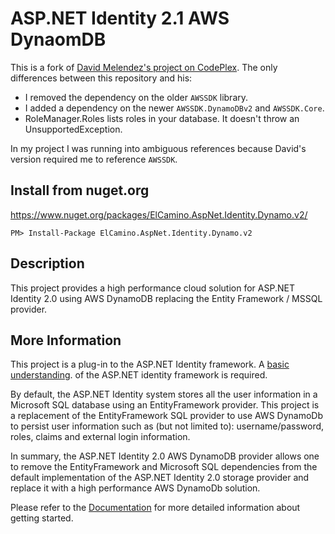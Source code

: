 # ASP.NET Identity 2.1 AWS DynaomDB

This is a fork of [David Melendez's project on CodePlex](https://identitydynamodb.codeplex.com). The only differences between this repository and his:

* I removed the dependency on the older `AWSSDK` library.
* I added a dependency on the newer `AWSSDK.DynamoDBv2` and `AWSSDK.Core`.
* RoleManager.Roles lists roles in your database. It doesn't throw an UnsupportedException.

In my project I was running into ambiguous references because David's version required me to reference `AWSSDK`.

## Install from nuget.org

<https://www.nuget.org/packages/ElCamino.AspNet.Identity.Dynamo.v2/>

```
PM> Install-Package ElCamino.AspNet.Identity.Dynamo.v2
```

## Description

This project provides a high performance cloud solution for ASP.NET Identity 2.0 using AWS DynamoDB replacing the Entity Framework / MSSQL provider.

## More Information

This project is a plug-in to the ASP.NET Identity framework. A [basic understanding](http://www.asp.net/identity/overview/getting-started/introduction-to-aspnet-identity). of the ASP.NET identity framework is required.

By default, the ASP.NET Identity system stores all the user information in a Microsoft SQL database using an EntityFramework provider. This project is a replacement of the EntityFramework SQL provider to use AWS DynamoDb to persist user information such as (but not limited to): username/password, roles, claims and external login information.

In summary, the ASP.NET Identity 2.0 AWS DynamoDB provider allows one to remove the EntityFramework and Microsoft SQL dependencies from the default implementation of the ASP.NET Identity 2.0 storage provider and replace it with a high performance AWS DynamoDb solution.

Please refer to the [Documentation](http://identitydynamodb.codeplex.com/documentation?referringTitle=Home) for more detailed information about getting started. 


